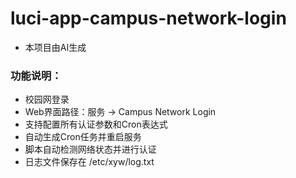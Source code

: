# luci-app-campus-network-login

- 本项目由AI生成

### 功能说明：
- 校园网登录
- Web界面路径：服务 -> Campus Network Login
- 支持配置所有认证参数和Cron表达式
- 自动生成Cron任务并重启服务
- 脚本自动检测网络状态并进行认证
- 日志文件保存在 /etc/xyw/log.txt